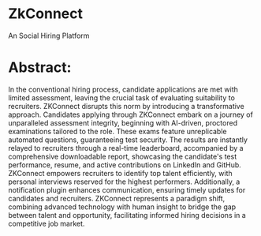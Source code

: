 # ZkConnect
An Social Hiring Platform

# Abstract:
In the conventional hiring process, candidate applications are met with limited assessment, leaving the crucial task of evaluating suitability to recruiters. ZKConnect disrupts this norm by introducing a transformative approach. Candidates applying through ZKConnect embark on a journey of unparalleled assessment integrity, beginning with AI-driven, proctored examinations tailored to the role. These exams feature unreplicable automated questions, guaranteeing test security. The results are instantly relayed to recruiters through a real-time leaderboard, accompanied by a comprehensive downloadable report, showcasing the candidate's test performance, resume, and active contributions on LinkedIn and GitHub. ZKConnect empowers recruiters to identify top talent efficiently, with personal interviews reserved for the highest performers. Additionally, a notification plugin enhances communication, ensuring timely updates for candidates and recruiters. ZKConnect represents a paradigm shift, combining advanced technology with human insight to bridge the gap between talent and opportunity, facilitating informed hiring decisions in a competitive job market.

 